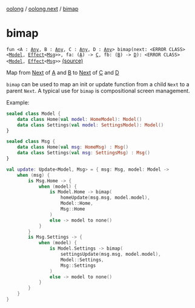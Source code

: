 [oolong](../index.md) / [oolong.next](index.md) / [bimap](./bimap.md)

# bimap

`fun <A : `[`Any`](https://kotlinlang.org/api/latest/jvm/stdlib/kotlin/-any/index.html)`, B : `[`Any`](https://kotlinlang.org/api/latest/jvm/stdlib/kotlin/-any/index.html)`, C : `[`Any`](https://kotlinlang.org/api/latest/jvm/stdlib/kotlin/-any/index.html)`, D : `[`Any`](https://kotlinlang.org/api/latest/jvm/stdlib/kotlin/-any/index.html)`> bimap(next: <ERROR CLASS><`[`Model`](../oolong/-next.md#Model)`, `[`Effect`](../oolong/-effect.md)`<`[`Msg`](../oolong/-next.md#Msg)`>>, fa: (`[`A`](bimap.md#A)`) -> `[`C`](bimap.md#C)`, fb: (`[`B`](bimap.md#B)`) -> `[`D`](bimap.md#D)`): <ERROR CLASS><`[`Model`](../oolong/-next.md#Model)`, `[`Effect`](../oolong/-effect.md)`<`[`Msg`](../oolong/-next.md#Msg)`>>` [(source)](https://github.com/oolong-kt/oolong/tree/master/oolong/src/commonMain/kotlin/oolong/next/util.kt#L50)

Map from [Next](../oolong/-next.md) of [A](bimap.md#A) and [B](bimap.md#B) to [Next](../oolong/-next.md) of [C](bimap.md#C) and [D](bimap.md#D)

`bimap` can be used to map an init or update function from a child `Next` to a parent `Next`. A typical use for
`bimap` is compositional screen management.

Example:

``` kotlin
sealed class Model {
    data class Home(val model: HomeModel): Model()
    data class Settings(val model: SettingsModel): Model()
}

sealed class Msg {
    data class Home(val msg: HomeMsg) : Msg()
    data class Settings(val msg: SettingsMsg) : Msg()
}

val update: Update<Model, Msg> = { msg: Msg, model: Model ->
    when (msg) {
        is Msg.Home -> {
            when (model) {
                is Model.Home -> bimap(
                    homeUpdate(msg.msg, model.model),
                    Model::Home,
                    Msg::Home
                )
                else -> model to none()
            }
        }
        is Msg.Settings -> {
            when (model) {
                is Model.Settings -> bimap(
                    settingsUpdate(msg.msg, model.model),
                    Model::Settings,
                    Msg::Settings
                )
                else -> model to none()
            }
        }
    }
}
```

